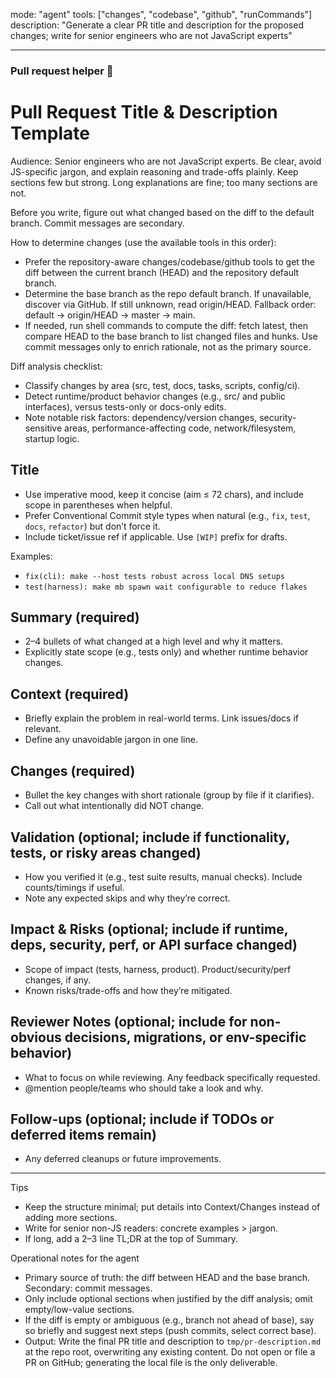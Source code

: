 mode: "agent"
tools: ["changes", "codebase", "github", "runCommands"]
description: "Generate a clear PR title and description for the proposed changes; write for senior engineers who are not JavaScript experts"

---

### Pull request helper 🔧

# Pull Request Title & Description Template

Audience: Senior engineers who are not JavaScript experts. Be clear, avoid JS-specific jargon, and explain reasoning and trade-offs plainly. Keep sections few but strong. Long explanations are fine; too many sections are not.

Before you write, figure out what changed based on the diff to the default branch. Commit messages are secondary.

How to determine changes (use the available tools in this order):

-   Prefer the repository-aware changes/codebase/github tools to get the diff between the current branch (HEAD) and the repository default branch.
-   Determine the base branch as the repo default branch. If unavailable, discover via GitHub. If still unknown, read origin/HEAD. Fallback order: default → origin/HEAD → master → main.
-   If needed, run shell commands to compute the diff: fetch latest, then compare HEAD to the base branch to list changed files and hunks. Use commit messages only to enrich rationale, not as the primary source.

Diff analysis checklist:

-   Classify changes by area (src, test, docs, tasks, scripts, config/ci).
-   Detect runtime/product behavior changes (e.g., src/ and public interfaces), versus tests-only or docs-only edits.
-   Note notable risk factors: dependency/version changes, security-sensitive areas, performance-affecting code, network/filesystem, startup logic.

## Title

-   Use imperative mood, keep it concise (aim ≤ 72 chars), and include scope in parentheses when helpful.
-   Prefer Conventional Commit style types when natural (e.g., `fix`, `test`, `docs`, `refactor`) but don’t force it.
-   Include ticket/issue ref if applicable. Use `[WIP]` prefix for drafts.

Examples:

-   `fix(cli): make --host tests robust across local DNS setups`
-   `test(harness): make mb spawn wait configurable to reduce flakes`

## Summary (required)

-   2–4 bullets of what changed at a high level and why it matters.
-   Explicitly state scope (e.g., tests only) and whether runtime behavior changes.

## Context (required)

-   Briefly explain the problem in real-world terms. Link issues/docs if relevant.
-   Define any unavoidable jargon in one line.

## Changes (required)

-   Bullet the key changes with short rationale (group by file if it clarifies).
-   Call out what intentionally did NOT change.

## Validation (optional; include if functionality, tests, or risky areas changed)

-   How you verified it (e.g., test suite results, manual checks). Include counts/timings if useful.
-   Note any expected skips and why they’re correct.

## Impact & Risks (optional; include if runtime, deps, security, perf, or API surface changed)

-   Scope of impact (tests, harness, product). Product/security/perf changes, if any.
-   Known risks/trade-offs and how they’re mitigated.

## Reviewer Notes (optional; include for non-obvious decisions, migrations, or env-specific behavior)

-   What to focus on while reviewing. Any feedback specifically requested.
-   @mention people/teams who should take a look and why.

## Follow-ups (optional; include if TODOs or deferred items remain)

-   Any deferred cleanups or future improvements.

---

Tips

-   Keep the structure minimal; put details into Context/Changes instead of adding more sections.
-   Write for senior non-JS readers: concrete examples > jargon.
-   If long, add a 2–3 line TL;DR at the top of Summary.

Operational notes for the agent

-   Primary source of truth: the diff between HEAD and the base branch. Secondary: commit messages.
-   Only include optional sections when justified by the diff analysis; omit empty/low-value sections.
-   If the diff is empty or ambiguous (e.g., branch not ahead of base), say so briefly and suggest next steps (push commits, select correct base).
-   Output: Write the final PR title and description to `tmp/pr-description.md` at the repo root, overwriting any existing content. Do not open or file a PR on GitHub; generating the local file is the only deliverable.
